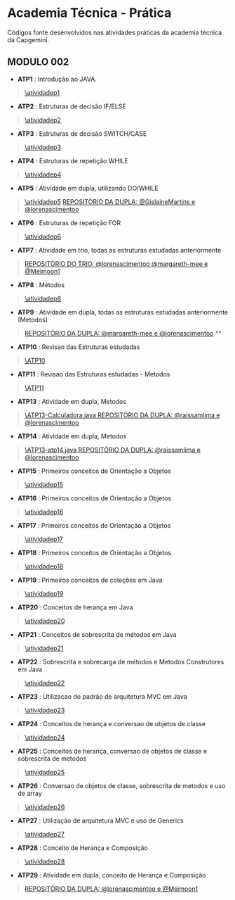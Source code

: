 # Academia Técnica - Prática
Códigos fonte desenvolvidos nas atividades práticas da academia técnica da Capgemini.

## MODULO 002 
- **ATP1** : Introdução ao JAVA.
>[\atividadep1](https://github.com/lorenascimentoo/academiatecnica-pratica/tree/main/src/modulo2/atividadep1)

- **ATP2** : Estruturas de decisão IF/ELSE
>[\atividadep2](https://github.com/lorenascimentoo/academiatecnica-pratica/tree/main/src/modulo2/atividadep2)

- **ATP3** : Estruturas de decisão SWITCH/CASE
>[\atividadep3](https://github.com/lorenascimentoo/academiatecnica-pratica/tree/main/src/modulo2/atividadep3)

- **ATP4** : Estruturas de repetição WHILE
>[\atividadep4](https://github.com/lorenascimentoo/academiatecnica-pratica/tree/main/src/modulo2/atividadep4)

- **ATP5** : Atividade em dupla, utilizando DO/WHILE
>[\atividadep5](https://github.com/lorenascimentoo/academiatecnica-pratica/tree/main/src/modulo2/atividadep5)
>[REPOSITÓRIO DA DUPLA: @GislaineMartins e @lorenascimentoo](https://github.com/lorenascimentoo/at-praticadupla)

- **ATP6** : Estruturas de repetição FOR
>[\atividadep6](https://github.com/lorenascimentoo/academiatecnica-pratica/tree/main/src/modulo2/atividadep6)

- **ATP7** : Atividade em trio, todas as estruturas estudadas anteriormente
>[REPOSITÓRIO DO TRIO: @lorenascimentoo @margareth-mee e @Meimoon1](https://github.com/Meimoon1/ATP7)

- **ATP8** : Métodos 
>[\atividadep8](https://github.com/lorenascimentoo/academiatecnica-pratica/tree/main/src/modulo2/atividadep8)

- **ATP9** : Atividade em dupla, todas as estruturas estudadas anteriormente (Metodos)
>[REPOSITÓRIO DA DUPLA: @margareth-mee e @lorenascimentoo](https://github.com/lorenascimentoo/at-praticadupla) **

- **ATP10** : Revisao das Estruturas estudadas
>[\ATP10](https://github.com/lorenascimentoo/ATP10)

- **ATP11** : Revisao das Estruturas estudadas - Metodos
>[\ATP11](https://github.com/lorenascimentoo/ATP11)

- **ATP13** : Atividade em dupla, Metodos
>[\ATP13-Calculadora.java REPOSITÓRIO DA DUPLA: @raissamlima e @lorenascimentoo](https://github.com/lorenascimentoo/ATP13/commits/main/src/modulo1/Calculadora.java)

- **ATP14** : Atividade em dupla, Metodos
>[\ATP13-atp14.java REPOSITÓRIO DA DUPLA: @raissamlima e @lorenascimentoo](https://github.com/lorenascimentoo/ATP13/commits/main/src/modulo1/Calculadora.java)

- **ATP15** : Primeiros conceitos de Orientação a Objetos 
>[\atividadep15](https://github.com/lorenascimentoo/academiatecnica-pratica/tree/main/src/modulo2/atividadep15)

- **ATP16** : Primeiros conceitos de Orientação a Objetos 
>[\atividadep16](https://github.com/lorenascimentoo/academiatecnica-pratica/tree/main/src/modulo2/atividadep16)

- **ATP17** : Primeiros conceitos de Orientação a Objetos 
>[\atividadep17](https://github.com/lorenascimentoo/academiatecnica-pratica/tree/main/src/modulo2/atividadep17)

- **ATP18** : Primeiros conceitos de Orientação a Objetos 
>[\atividadep18](https://github.com/lorenascimentoo/academiatecnica-pratica/tree/main/src/modulo2/atividadep18)

- **ATP19** : Primeiros conceitos de coleções em Java 
>[\atividadep19](https://github.com/lorenascimentoo/academiatecnica-pratica/tree/main/src/modulo2/atividadep19)

- **ATP20** : Conceitos de herança em Java 
>[\atividadep20](https://github.com/lorenascimentoo/academiatecnica-pratica/tree/main/src/modulo2/atividadep20)

- **ATP21** : Conceitos de sobrescrita de métodos em Java 
>[\atividadep21](https://github.com/lorenascimentoo/academiatecnica-pratica/tree/main/src/modulo2/atividadep21)

- **ATP22** : Sobrescrita e sobrecarga de métodos e Metodos Construtores em Java 
>[\atividadep22](https://github.com/lorenascimentoo/academiatecnica-pratica/tree/main/src/modulo2/atividadep22)

- **ATP23** : Utilizacao do padrão de arquitetura MVC em Java 
>[\atividadep23](https://github.com/lorenascimentoo/academiatecnica-pratica/tree/main/src/modulo2/atividadep23)

- **ATP24** : Conceitos de herança e conversao de objetos de classe 
>[\atividadep24](https://github.com/lorenascimentoo/academiatecnica-pratica/tree/main/src/modulo2/atividadep24)

- **ATP25** : Conceitos de herança, conversao de objetos de classe e sobrescrita de metodos
>[\atividadep25](https://github.com/lorenascimentoo/academiatecnica-pratica/tree/main/src/modulo2/atividadep25)

- **ATP26** : Conversao de objetos de classe, sobrescrita de metodos e uso de array
>[\atividadep26](https://github.com/lorenascimentoo/academiatecnica-pratica/tree/main/src/modulo2/atividadep26)

- **ATP27** : Utilização de arquitetura MVC e uso de Generics
>[\atividadep27](https://github.com/lorenascimentoo/academiatecnica-pratica/tree/main/src/modulo2/atividadep27)

- **ATP28** : Conceito de Herança e Composição
>[\atividadep28](https://github.com/lorenascimentoo/academiatecnica-pratica/tree/main/src/modulo2/atividadep28)

- **ATP29** : Atividade em dupla, conceito de Herança e Composição
>[REPOSITÓRIO DA DUPLA: @lorenascimentoo e @Meimoon1](https://github.com/Meimoon1/ATP29Dupla)
